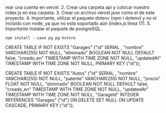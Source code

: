 rear una cuenta en vercel.
2. Crear una carpeta api y colocar nuestro index.js en esa carpeta.
3. Crear un archivo vercel.json como el de este proyecto.
4. Importante, utilizar el paquete dotenv (npm i dotenv) y no el incluído con node, ya que no está soportado aún (index.js línea 17).
5. _Importante_ instalar el paquete de postgreSQL.

`npm install --save pg pg-hstore`

CREATE TABLE IF NOT EXISTS "Garages" ("id" SERIAL , "nombre" VARCHAR(255) NOT NULL, "eliminado" BOOLEAN NOT NULL DEFAULT false, "creado_en" TIMESTAMP WITH TIME ZONE NOT NULL, "updatedAt" TIMESTAMP WITH TIME ZONE NOT NULL, PRIMARY KEY ("id"));

CREATE TABLE IF NOT EXISTS "Autos" ("id" SERIAL , "nombre" VARCHAR(255) NOT NULL, "patente" VARCHAR(255) NOT NULL, "precio" FLOAT NOT NULL, "eliminado" BOOLEAN NOT NULL DEFAULT false, "creado_en" TIMESTAMP WITH TIME ZONE NOT NULL, "updatedAt" TIMESTAMP WITH TIME ZONE NOT NULL, "GarageId" INTEGER REFERENCES "Garages" ("id") ON DELETE SET NULL ON UPDATE CASCADE, PRIMARY KEY ("id"));
